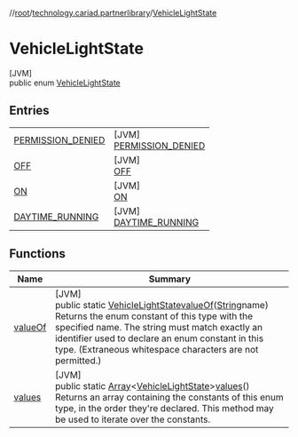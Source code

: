 //[root](../../../index.md)/[technology.cariad.partnerlibrary](../index.md)/[VehicleLightState](index.md)

# VehicleLightState

[JVM]\
public enum [VehicleLightState](index.md)

## Entries

| | |
|---|---|
| [PERMISSION_DENIED](-p-e-r-m-i-s-s-i-o-n_-d-e-n-i-e-d/index.md) | [JVM]<br>[PERMISSION_DENIED](-p-e-r-m-i-s-s-i-o-n_-d-e-n-i-e-d/index.md) |
| [OFF](-o-f-f/index.md) | [JVM]<br>[OFF](-o-f-f/index.md) |
| [ON](-o-n/index.md) | [JVM]<br>[ON](-o-n/index.md) |
| [DAYTIME_RUNNING](-d-a-y-t-i-m-e_-r-u-n-n-i-n-g/index.md) | [JVM]<br>[DAYTIME_RUNNING](-d-a-y-t-i-m-e_-r-u-n-n-i-n-g/index.md) |

## Functions

| Name | Summary |
|---|---|
| [valueOf](value-of.md) | [JVM]<br>public static [VehicleLightState](index.md)[valueOf](value-of.md)([String](https://docs.oracle.com/javase/8/docs/api/java/lang/String.html)name)<br>Returns the enum constant of this type with the specified name. The string must match exactly an identifier used to declare an enum constant in this type. (Extraneous whitespace characters are not permitted.) |
| [values](values.md) | [JVM]<br>public static [Array](https://kotlinlang.org/api/latest/jvm/stdlib/kotlin/-array/index.html)&lt;[VehicleLightState](index.md)&gt;[values](values.md)()<br>Returns an array containing the constants of this enum type, in the order they're declared. This method may be used to iterate over the constants. |
